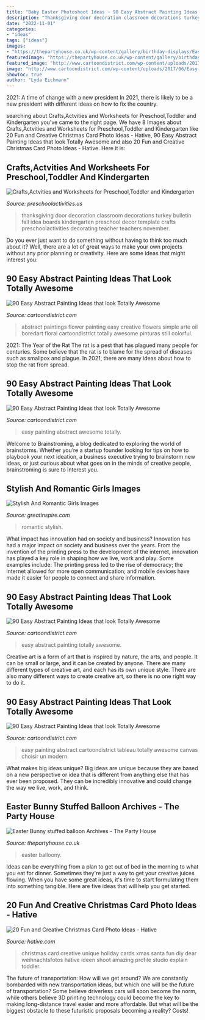 ```yaml
---
title: "Baby Easter Photoshoot Ideas ~ 90 Easy Abstract Painting Ideas That Look Totally Awesome"
description: "Thanksgiving door decoration classroom decorations turkey bulletin fall idea boards kindergarten preschool decor template crafts preschoolactivities decorating teacher teachers november"
date: "2022-11-01"
categories:
- "ideas"
tags: ["ideas"]
images:
- "https://thepartyhouse.co.uk/wp-content/gallery/birthday-displays/Easter-stuffed-bunny.jpg"
featuredImage: "https://thepartyhouse.co.uk/wp-content/gallery/birthday-displays/Easter-stuffed-bunny.jpg"
featured_image: "http://www.cartoondistrict.com/wp-content/uploads/2017/06/Easy-Abstract-Painting-Ideas00020.jpg"
image: "http://www.cartoondistrict.com/wp-content/uploads/2017/06/Easy-Abstract-Painting-Ideas00018-1.jpg"
ShowToc: true
author: "Lyda Eichmann"
---
```



2021: A time of change with a new president
In 2021, there is likely to be a new president with different ideas on how to fix the country.

	

		
searching about Crafts,Actvities and Worksheets for Preschool,Toddler and Kindergarten you've came to the right page. We have 8 Images about Crafts,Actvities and Worksheets for Preschool,Toddler and Kindergarten like 20 Fun and Creative Christmas Card Photo Ideas - Hative, 90 Easy Abstract Painting Ideas that look Totally Awesome and also 20 Fun and Creative Christmas Card Photo Ideas - Hative. Here it is:
		
    
## Crafts,Actvities And Worksheets For Preschool,Toddler And Kindergarten

<img loading=lazy src="http://www.preschoolactivities.us/wp-content/uploads/2015/10/thanksgiving-day-door-decoration-idea-3.jpg" onerror="this.onerror=null;this.src='https://tse3.mm.bing.net/th?id=OIP.Zc6GLiWCqCnFLgM2iiRLMAHaJ3&amp;pid=15.1';" alt="Crafts,Actvities and Worksheets for Preschool,Toddler and Kindergarten">

_Source: preschoolactivities.us_

>thanksgiving door decoration classroom decorations turkey bulletin fall idea boards kindergarten preschool decor template crafts preschoolactivities decorating teacher teachers november. 

	

Do you ever just want to do something without having to think too much about it? Well, there are a lot of great ways to make your own projects without any prior planning or creativity. Here are some ideas that might interest you: 

    
## 90 Easy Abstract Painting Ideas That Look Totally Awesome

<img loading=lazy src="http://www.cartoondistrict.com/wp-content/uploads/2017/06/Easy-Abstract-Painting-Ideas00010-1.jpg" onerror="this.onerror=null;this.src='https://tse3.mm.bing.net/th?id=OIP.JPBlx041mI5fJ5mhDoTcWwHaJ5&amp;pid=15.1';" alt="90 Easy Abstract Painting Ideas that look Totally Awesome">

_Source: cartoondistrict.com_

>abstract paintings flower painting easy creative flowers simple arte oil boredart floral cartoondistrict totally awesome pinturas still colorful. 

	

2021: The Year of the Rat
The rat is a pest that has plagued many people for centuries. Some believe that the rat is to blame for the spread of diseases such as smallpox and plague. In 2021, there are many ideas about how to stop the rat from spread.

    
## 90 Easy Abstract Painting Ideas That Look Totally Awesome

<img loading=lazy src="http://www.cartoondistrict.com/wp-content/uploads/2017/06/Easy-Abstract-Painting-Ideas00012.jpg" onerror="this.onerror=null;this.src='https://tse2.mm.bing.net/th?id=OIP.6hihjezKc6jVR64368qdtwHaNJ&amp;pid=15.1';" alt="90 Easy Abstract Painting Ideas that look Totally Awesome">

_Source: cartoondistrict.com_

>easy painting abstract awesome totally. 

	

Welcome to Brainstroming, a blog dedicated to exploring the world of brainstorms. Whether you’re a startup founder looking for tips on how to playbook your next ideation, a business executive trying to brainstorm new ideas, or just curious about what goes on in the minds of creative people, brainstroming is sure to interest you.

    
## Stylish And Romantic Girls Images

<img loading=lazy src="https://greatinspire.com/wp-content/uploads/2017/04/Stylish-And-Romantic-Girls-Images-10.jpg" onerror="this.onerror=null;this.src='https://tse3.mm.bing.net/th?id=OIP.d97qa9E_GJcr4XTfZ5cyQgHaLG&amp;pid=15.1';" alt="Stylish And Romantic Girls Images">

_Source: greatinspire.com_

>romantic stylish. 

	

What impact has innovation had on society and business?
Innovation has had a major impact on society and business over the years. From the invention of the printing press to the development of the internet, innovation has played a key role in shaping how we live, work and play. Some examples include: The printing press led to the rise of democracy; the internet allowed for more open communication; and mobile devices have made it easier for people to connect and share information.

    
## 90 Easy Abstract Painting Ideas That Look Totally Awesome

<img loading=lazy src="http://www.cartoondistrict.com/wp-content/uploads/2017/06/Easy-Abstract-Painting-Ideas00020.jpg" onerror="this.onerror=null;this.src='https://tse3.mm.bing.net/th?id=OIP.YR6vqWnVJgiR9yF3VSA7-wHaLH&amp;pid=15.1';" alt="90 Easy Abstract Painting Ideas that look Totally Awesome">

_Source: cartoondistrict.com_

>easy abstract painting totally awesome. 

	

Creative art is a form of art that is inspired by nature, the arts, and people. It can be small or large, and it can be created by anyone. There are many different types of creative art, and each has its own unique style. There are also many different ways to create creative art, so there is no one right way to do it.

    
## 90 Easy Abstract Painting Ideas That Look Totally Awesome

<img loading=lazy src="http://www.cartoondistrict.com/wp-content/uploads/2017/06/Easy-Abstract-Painting-Ideas00018-1.jpg" onerror="this.onerror=null;this.src='https://tse1.mm.bing.net/th?id=OIP.mcIiMNuhKMMjuFWigV0ZkQHaM-&amp;pid=15.1';" alt="90 Easy Abstract Painting Ideas that look Totally Awesome">

_Source: cartoondistrict.com_

>easy painting abstract cartoondistrict tableau totally awesome canvas choisir un modern. 

	

What makes big ideas unique?
Big ideas are unique because they are based on a new perspective or idea that is different from anything else that has ever been proposed. They can be incredibly innovative and could change the way we live, work, and think.

    
## Easter Bunny Stuffed Balloon Archives - The Party House

<img loading=lazy src="https://thepartyhouse.co.uk/wp-content/gallery/birthday-displays/Easter-stuffed-bunny.jpg" onerror="this.onerror=null;this.src='https://tse2.mm.bing.net/th?id=OIP.Euxffghp88b1mbb46NzKFQHaLv&amp;pid=15.1';" alt="Easter Bunny stuffed balloon Archives - The Party House">

_Source: thepartyhouse.co.uk_

>easter balloony. 

	

Ideas can be everything from a plan to get out of bed in the morning to what you eat for dinner. Sometimes they're just a way to get your creative juices flowing. When you have some great ideas, it's time to start formulating them into something tangible. Here are five ideas that will help you get started.

    
## 20 Fun And Creative Christmas Card Photo Ideas - Hative

<img loading=lazy src="https://hative.com/wp-content/uploads/2014/11/christmas-card-photo-ideas/9-christmas-card-photo-ideas.jpg" onerror="this.onerror=null;this.src='https://tse3.mm.bing.net/th?id=OIP.1peEKmjyJGKL6FpM65NQuAHaLF&amp;pid=15.1';" alt="20 Fun and Creative Christmas Card Photo Ideas - Hative">

_Source: hative.com_

>christmas card creative unique holiday cards xmas santa fun diy dear weihnachtsfotos hative ideen shoot amazing profile studio explain toddler. 

	

The future of transportation: How will we get around?
We are constantly bombarded with new transportation ideas, but which one will be the future of transportation? Some believe driverless cars will soon become the norm, while others believe 3D printing technology could become the key to making long-distance travel easier and more affordable. But what will be the biggest obstacle to these futuristic proposals becoming a reality? Costs!

